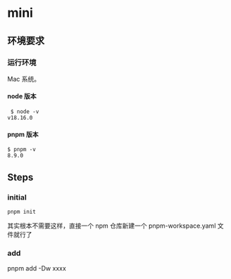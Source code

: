 # mini

## 环境要求

### 运行环境
Mac 系统。
#### node 版本
```
 $ node -v
v18.16.0
```
#### pnpm 版本
```
$ pnpm -v
8.9.0
```

## Steps

### initial

```
pnpm init
```
其实根本不需要这样，直接一个 npm 仓库新建一个 pnpm-workspace.yaml 文件就行了

### add
pnpm add -Dw xxxx
